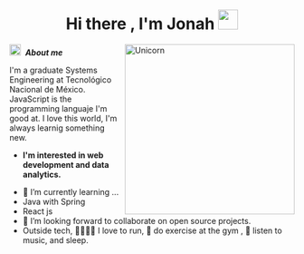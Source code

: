 <h1 align="center"><b>Hi there , I'm Jonah </b><img src="https://media.giphy.com/media/hvRJCLFzcasrR4ia7z/giphy.gif" width="35"></h1>

<img align="right" width=300px alt="Unicorn" src="https://c.tenor.com/GN73MKBawZYAAAAi/busy-cute.gif" />

<img src="https://media.giphy.com/media/ObNTw8Uzwy6KQ/giphy.gif" width="20px">&nbsp; ***About me***

I'm a graduate Systems Engineering at Tecnológico Nacional de México. JavaScript is the programming languaje I'm good at. I love this world, I'm always learnig something new.

* **I'm interested in web development and data analytics.**
-  🌱 I’m currently learning ...
  - Java with Spring
  - React js
- 👯 I’m looking forward to collaborate on open source projects.
- Outside tech, 🏃🏾‍♂‍➡ I love to run, 🧬 do exercise at the gym , 🎵 listen to music, and sleep.

